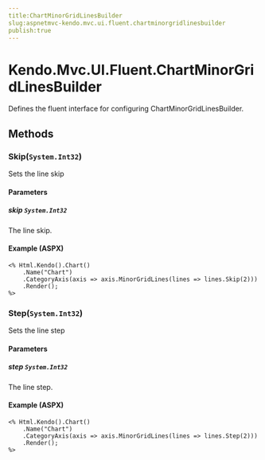 ```yaml
---
title:ChartMinorGridLinesBuilder
slug:aspnetmvc-kendo.mvc.ui.fluent.chartminorgridlinesbuilder
publish:true
---
```


# Kendo.Mvc.UI.Fluent.ChartMinorGridLinesBuilder
Defines the fluent interface for configuring ChartMinorGridLinesBuilder.



## Methods

### Skip(`System.Int32`)
Sets the line skip


#### Parameters

##### skip `System.Int32`
The line skip.




#### Example (ASPX)
    <% Html.Kendo().Chart()
        .Name("Chart")
        .CategoryAxis(axis => axis.MinorGridLines(lines => lines.Skip(2)))
        .Render();
    %>


### Step(`System.Int32`)
Sets the line step


#### Parameters

##### step `System.Int32`
The line step.




#### Example (ASPX)
    <% Html.Kendo().Chart()
        .Name("Chart")
        .CategoryAxis(axis => axis.MinorGridLines(lines => lines.Step(2)))
        .Render();
    %>



